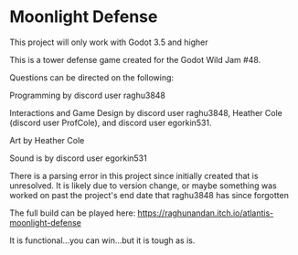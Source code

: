 # Moonlight Defense

This project will only work with Godot 3.5 and higher

This is a tower defense game created for the Godot Wild Jam #48. 

Questions can be directed on the following:

Programming by discord user raghu3848

Interactions and Game Design by discord user raghu3848, Heather Cole (discord user ProfCole), and discord user egorkin531.

Art by Heather Cole

Sound is by discord user egorkin531

There is a parsing error in this project since initially created that is unresolved. It is likely due to version change, or maybe something was worked on past the project's end date that raghu3848 has since forgotten

The full build can be played here: https://raghunandan.itch.io/atlantis-moonlight-defense

It is functional...you can win...but it is tough as is.


